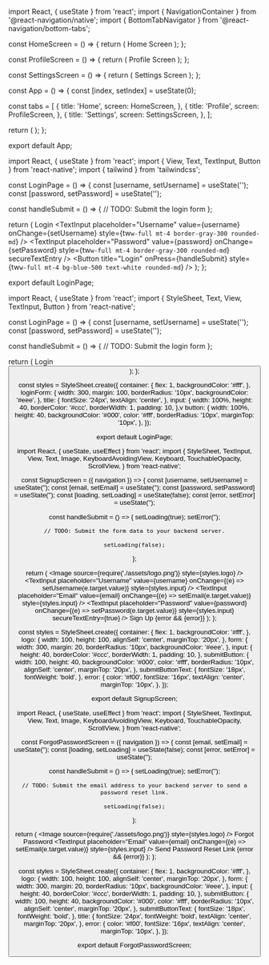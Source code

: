 
import React, { useState } from 'react';
import { NavigationContainer } from '@react-navigation/native';
import { BottomTabNavigator } from '@react-navigation/bottom-tabs';

const HomeScreen = () => {
  return (
    <View>
      <Text>Home Screen</Text>
    </View>
  );
};

const ProfileScreen = () => {
  return (
    <View>
      <Text>Profile Screen</Text>
    </View>
  );
};

const SettingsScreen = () => {
  return (
    <View>
      <Text>Settings Screen</Text>
    </View>
  );
};

const App = () => {
  const [index, setIndex] = useState(0);

  const tabs = [
    {
      title: 'Home',
      screen: HomeScreen,
    },
    {
      title: 'Profile',
      screen: ProfileScreen,
    },
    {
      title: 'Settings',
      screen: SettingsScreen,
    },
  ];

  return (
    <NavigationContainer>
      <BottomTabNavigator
        tabs={tabs}
        index={index}
        onTabPress={setIndex}
      />
    </NavigationContainer>
  );
};

export default App;

<!-- import React, { useState } from 'react';
import { Svg } from 'react-native-svg';

const App = () => {
  const [index, setIndex] = useState(0);

  return (
    <View>
      <Svg src="path/to/svg/file" />
    </View>
  );
};

export default App; -->

import React, { useState } from 'react';
import { View, Text, TextInput, Button } from 'react-native';
import { tailwind } from 'tailwindcss';

const LoginPage = () => {
  const [username, setUsername] = useState('');
  const [password, setPassword] = useState('');

  const handleSubmit = () => {
    // TODO: Submit the login form
  };

  return (
    <View bg-gray-100>
      <View px-4 py-4 border border-gray-300 rounded-md>
        <Text font-bold text-xl text-gray-900>Login</Text>
        <TextInput
          placeholder="Username"
          value={username}
          onChange={setUsername}
          style={tw`w-full mt-4 border-gray-300 rounded-md`}
        />
        <TextInput
          placeholder="Password"
          value={password}
          onChange={setPassword}
          style={tw`w-full mt-4 border-gray-300 rounded-md`}
          secureTextEntry
        />
        <Button
          title="Login"
          onPress={handleSubmit}
          style={tw`w-full mt-4 bg-blue-500 text-white rounded-md`}
        />
      </View>
    </View>
  );
};

export default LoginPage;

import React, { useState } from 'react';
import { StyleSheet, Text, View, TextInput, Button } from 'react-native';

const LoginPage = () => {
  const [username, setUsername] = useState('');
  const [password, setPassword] = useState('');

  const handleSubmit = () => {
    // TODO: Submit the login form
  };

  return (
    <View style={styles.container}>
      <View style={styles.loginForm}>
        <Text style={styles.title}>Login</Text>
        <TextInput
          placeholder="Username"
          value={username}
          onChange={setUsername}
          style={styles.input}
        />
        <TextInput
          placeholder="Password"
          value={password}
          onChange={setPassword}
          style={styles.input}
          secureTextEntry
        />
        <Button
          title="Login"
          onPress={handleSubmit}
          style={styles.button}
        />
      </View>
    </View>
  );
};

const styles = StyleSheet.create({
  container: {
    flex: 1,
    backgroundColor: '#fff',
  },
  loginForm: {
    width: 300,
    margin: 100,
    borderRadius: '10px',
    backgroundColor: '#eee',
  },
  title: {
    fontSize: '24px',
    textAlign: 'center',
  },
  input: {
    width: 100%,
    height: 40,
    borderColor: '#ccc',
    borderWidth: 1,
    padding: 10,
  },v
  button: {
    width: 100%,
    height: 40,
    backgroundColor: '#000',
    color: '#fff',
    borderRadius: '10px',
    marginTop: '10px',
  },
});

export default LoginPage;


import React, { useState, useEffect } from 'react';
import { StyleSheet, TextInput, View, Text, Image, KeyboardAvoidingView, Keyboard, TouchableOpacity, ScrollView, } from 'react-native';

const SignupScreen = ({ navigation }) => {
  const [username, setUsername] = useState('');
  const [email, setEmail] = useState('');
  const [password, setPassword] = useState('');
  const [loading, setLoading] = useState(false);
  const [error, setError] = useState('');

  const handleSubmit = () => {
    setLoading(true);
    setError('');

    // TODO: Submit the form data to your backend server.

    setLoading(false);
  };

  return (
    <View style={styles.container}>
      <Image source={require('./assets/logo.png')} style={styles.logo} />
      <View style={styles.form}>
        <TextInput
          placeholder="Username"
          value={username}
          onChange={(e) => setUsername(e.target.value)}
          style={styles.input}
        />
        <TextInput
          placeholder="Email"
          value={email}
          onChange={(e) => setEmail(e.target.value)}
          style={styles.input}
        />
        <TextInput
          placeholder="Password"
          value={password}
          onChange={(e) => setPassword(e.target.value)}
          style={styles.input}
          secureTextEntry={true}
        />
        <TouchableOpacity
          style={styles.submitButton}
          onPress={handleSubmit}
        >
          <Text style={styles.submitButtonText}>Sign Up</Text>
        </TouchableOpacity>
      </View>
      {error && <Text style={styles.error}>{error}</Text>}
    </View>
  );
};

const styles = StyleSheet.create({
  container: {
    flex: 1,
    backgroundColor: '#fff',
  },
  logo: {
    width: 100,
    height: 100,
    alignSelf: 'center',
    marginTop: '20px',
  },
  form: {
    width: 300,
    margin: 20,
    borderRadius: '10px',
    backgroundColor: '#eee',
  },
  input: {
    height: 40,
    borderColor: '#ccc',
    borderWidth: 1,
    padding: 10,
  },
  submitButton: {
    width: 100,
    height: 40,
    backgroundColor: '#000',
    color: '#fff',
    borderRadius: '10px',
    alignSelf: 'center',
    marginTop: '20px',
  },
  submitButtonText: {
    fontSize: '18px',
    fontWeight: 'bold',
  },
  error: {
    color: '#f00',
    fontSize: '16px',
    textAlign: 'center',
    marginTop: '10px',
  },
});

export default SignupScreen;

import React, { useState, useEffect } from 'react';
import { StyleSheet, TextInput, View, Text, Image, KeyboardAvoidingView, Keyboard, TouchableOpacity, ScrollView, } from 'react-native';

const ForgotPasswordScreen = ({ navigation }) => {
  const [email, setEmail] = useState('');
  const [loading, setLoading] = useState(false);
  const [error, setError] = useState('');

  const handleSubmit = () => {
    setLoading(true);
    setError('');

    // TODO: Submit the email address to your backend server to send a password reset link.

    setLoading(false);
  };

  return (
    <View style={styles.container}>
      <Image source={require('./assets/logo.png')} style={styles.logo} />
      <View style={styles.form}>
        <Text style={styles.title}>Forgot Password</Text>
        <TextInput
          placeholder="Email"
          value={email}
          onChange={(e) => setEmail(e.target.value)}
          style={styles.input}
        />
        <TouchableOpacity
          style={styles.submitButton}
          onPress={handleSubmit}
        >
          <Text style={styles.submitButtonText}>Send Password Reset Link</Text>
        </TouchableOpacity>
      </View>
      {error && <Text style={styles.error}>{error}</Text>}
    </View>
  );
};

const styles = StyleSheet.create({
  container: {
    flex: 1,
    backgroundColor: '#fff',
  },
  logo: {
    width: 100,
    height: 100,
    alignSelf: 'center',
    marginTop: '20px',
  },
  form: {
    width: 300,
    margin: 20,
    borderRadius: '10px',
    backgroundColor: '#eee',
  },
  input: {
    height: 40,
    borderColor: '#ccc',
    borderWidth: 1,
    padding: 10,
  },
  submitButton: {
    width: 100,
    height: 40,
    backgroundColor: '#000',
    color: '#fff',
    borderRadius: '10px',
    alignSelf: 'center',
    marginTop: '20px',
  },
  submitButtonText: {
    fontSize: '18px',
    fontWeight: 'bold',
  },
  title: {
    fontSize: '24px',
    fontWeight: 'bold',
    textAlign: 'center',
    marginTop: '20px',
  },
  error: {
    color: '#f00',
    fontSize: '16px',
    textAlign: 'center',
    marginTop: '10px',
  },
});

export default ForgotPasswordScreen;

<Icon name="ios-home" size={20} color="red" type="filled" />